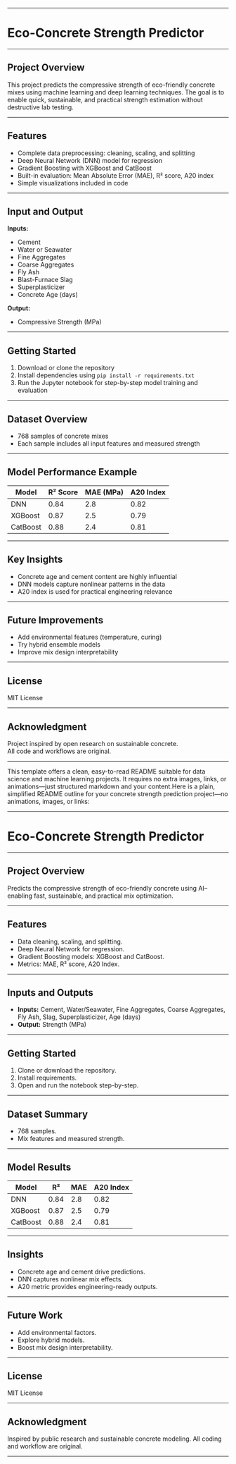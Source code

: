 
***

# Eco-Concrete Strength Predictor

***

## Project Overview

This project predicts the compressive strength of eco-friendly concrete mixes using machine learning and deep learning techniques. The goal is to enable quick, sustainable, and practical strength estimation without destructive lab testing.

***

## Features

- Complete data preprocessing: cleaning, scaling, and splitting
- Deep Neural Network (DNN) model for regression
- Gradient Boosting with XGBoost and CatBoost
- Built-in evaluation: Mean Absolute Error (MAE), R² score, A20 index
- Simple visualizations included in code

***

## Input and Output

**Inputs:**  
- Cement  
- Water or Seawater  
- Fine Aggregates  
- Coarse Aggregates  
- Fly Ash  
- Blast-Furnace Slag  
- Superplasticizer  
- Concrete Age (days)  

**Output:**  
- Compressive Strength (MPa)

***

## Getting Started

1. Download or clone the repository
2. Install dependencies using `pip install -r requirements.txt`
3. Run the Jupyter notebook for step-by-step model training and evaluation

***

## Dataset Overview

- 768 samples of concrete mixes
- Each sample includes all input features and measured strength

***

## Model Performance Example

| Model    | R² Score | MAE (MPa) | A20 Index |
|----------|----------|-----------|-----------|
| DNN      |   0.84   |    2.8    |   0.82    |
| XGBoost  |   0.87   |    2.5    |   0.79    |
| CatBoost |   0.88   |    2.4    |   0.81    |

***

## Key Insights

- Concrete age and cement content are highly influential
- DNN models capture nonlinear patterns in the data
- A20 index is used for practical engineering relevance

***

## Future Improvements

- Add environmental features (temperature, curing)
- Try hybrid ensemble models
- Improve mix design interpretability

***

## License

MIT License

***

## Acknowledgment

Project inspired by open research on sustainable concrete.  
All code and workflows are original.

***

This template offers a clean, easy-to-read README suitable for data science and machine learning projects. It requires no extra images, links, or animations—just structured markdown and your content.Here is a plain, simplified README outline for your concrete strength prediction project—no animations, images, or links:

***

# Eco-Concrete Strength Predictor

***

## Project Overview

Predicts the compressive strength of eco-friendly concrete using AI–enabling fast, sustainable, and practical mix optimization.

***

## Features

- Data cleaning, scaling, and splitting.
- Deep Neural Network for regression.
- Gradient Boosting models: XGBoost and CatBoost.
- Metrics: MAE, R² score, A20 Index.

***

## Inputs and Outputs

- **Inputs:** Cement, Water/Seawater, Fine Aggregates, Coarse Aggregates, Fly Ash, Slag, Superplasticizer, Age (days)
- **Output:** Strength (MPa)

***

## Getting Started

1. Clone or download the repository.
2. Install requirements.
3. Open and run the notebook step-by-step.

***

## Dataset Summary

- 768 samples.
- Mix features and measured strength.

***

## Model Results

| Model    | R²    | MAE | A20 Index |
|----------|-------|-----|-----------|
| DNN      | 0.84  | 2.8 | 0.82      |
| XGBoost  | 0.87  | 2.5 | 0.79      |
| CatBoost | 0.88  | 2.4 | 0.81      |

***

## Insights

- Concrete age and cement drive predictions.
- DNN captures nonlinear mix effects.
- A20 metric provides engineering-ready outputs.

***

## Future Work

- Add environmental factors.
- Explore hybrid models.
- Boost mix design interpretability.

***

## License

MIT License

***

## Acknowledgment

Inspired by public research and sustainable concrete modeling. All coding and workflow are original.

***
